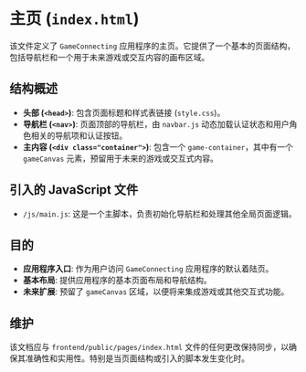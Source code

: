 # 主页 (`index.html`)

该文件定义了 `GameConnecting` 应用程序的主页。它提供了一个基本的页面结构，包括导航栏和一个用于未来游戏或交互内容的画布区域。

## 结构概述

-   **头部 (`<head>`)**: 包含页面标题和样式表链接 (`style.css`)。
-   **导航栏 (`<nav>`)**: 页面顶部的导航栏，由 `navbar.js` 动态加载认证状态和用户角色相关的导航项和认证按钮。
-   **主内容 (`<div class="container">`)**: 包含一个 `game-container`，其中有一个 `gameCanvas` 元素，预留用于未来的游戏或交互式内容。

## 引入的 JavaScript 文件

-   `/js/main.js`: 这是一个主脚本，负责初始化导航栏和处理其他全局页面逻辑。

## 目的

-   **应用程序入口**: 作为用户访问 `GameConnecting` 应用程序的默认着陆页。
-   **基本布局**: 提供应用程序的基本页面布局和导航结构。
-   **未来扩展**: 预留了 `gameCanvas` 区域，以便将来集成游戏或其他交互式功能。

## 维护

该文档应与 `frontend/public/pages/index.html` 文件的任何更改保持同步，以确保其准确性和实用性。特别是当页面结构或引入的脚本发生变化时。

